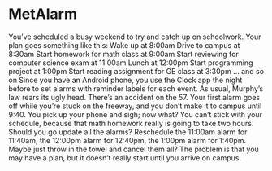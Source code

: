 # MetAlarm
You’ve scheduled a busy weekend to try and catch up on schoolwork. 
Your plan goes something like this: 
Wake up at 8:00am Drive to campus at 8:30am 
Start homework for math class at 9:00am 
Start reviewing for computer science exam at 11:00am 
Lunch at 12:00pm 
Start programming project at 1:00pm 
Start reading assignment for GE class at 3:30pm … and so on 
Since you have an Android phone, you use the Clock app the night before to set alarms with reminder labels for each event. 
As usual, Murphy’s law rears its ugly head. 
There’s an accident on the 57. 
Your first alarm goes off while you’re stuck on the freeway, and you don’t make it to campus until 9:40. 
You pick up your phone and sigh; now what? You can’t stick with your schedule, because that math homework really is going to take two hours.
Should you go update all the alarms? 
Reschedule the 11:00am alarm for 11:40am, the 12:00pm alarm for 12:40pm, the 1:00pm alarm for 1:40pm. 
Maybe just throw in the towel and cancel them all? 
The problem is that you may have a plan, but it doesn’t really start until you arrive on campus. 
